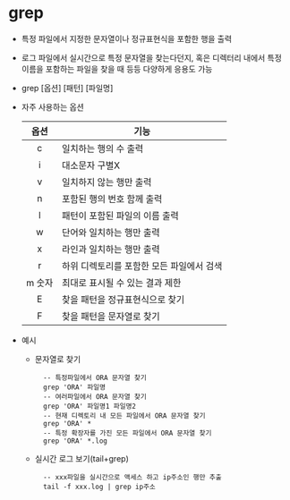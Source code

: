 # grep
- 특정 파일에서 지정한 문자열이나 정규표현식을 포함한 행을 출력
- 로그 파일에서 실시간으로 특정 문자열을 찾는다던지, 혹은 디렉터리 내에서 특정 이름을 포함하는 파일을 찾을 때 등등 다양하게 응용도 가능
- grep [옵션] [패턴] [파일명]
- 자주 사용하는 옵션
  
  |옵션|기능|
  |:---:|---|
  |c|일치하는 행의 수 출력|
  |i|대소문자 구별X|
  |v|일치하지 않는 행만 출력|
  |n|포함된 행의 번호 함께 출력|
  |l|패턴이 포함된 파일의 이름 출력|
  |w|단어와 일치하는 행만 출력|
  |x|라인과 일치하는 행만 출력|
  |r|하위 디렉토리를 포함한 모든 파일에서 검색|
  |m 숫자|최대로 표시될 수 있는 결과 제한|
  |E|찾을 패턴을 정규표현식으로 찾기|
  |F|찾을 패턴을 문자열로 찾기|

- 예시
  - 문자열로 찾기
    ```
      -- 특정파일에서 ORA 문자열 찾기
      grep 'ORA' 파일명
      -- 여러파일에서 ORA 문자열 찾기
      grep 'ORA' 파일명1 파일명2
      -- 현재 디렉토리 내 모든 파일에서 ORA 문자열 찾기
      grep 'ORA' *
      -- 특정 확장자를 가진 모든 파일에서 ORA 문자열 찾기
      grep 'ORA' *.log
    ```
    
  - 실시간 로그 보기(tail+grep)
    ```
      -- xxx파일을 실시간으로 액세스 하고 ip주소인 행만 추출
      tail -f xxx.log | grep ip주소
    ```
